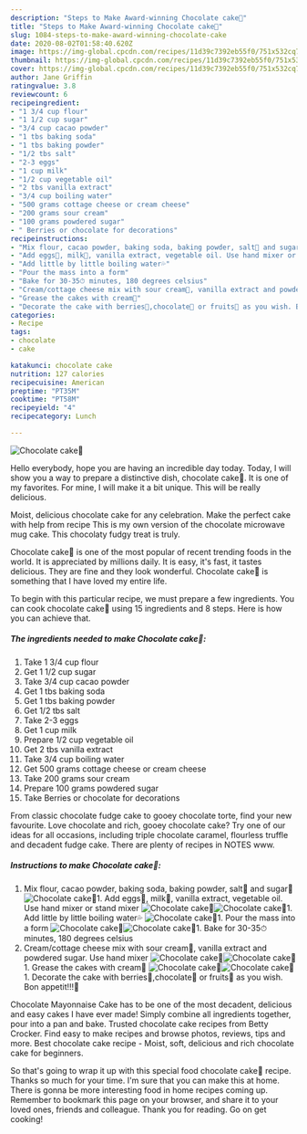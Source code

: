 ```yaml
---
description: "Steps to Make Award-winning Chocolate cake🍰"
title: "Steps to Make Award-winning Chocolate cake🍰"
slug: 1084-steps-to-make-award-winning-chocolate-cake
date: 2020-08-02T01:58:40.620Z
image: https://img-global.cpcdn.com/recipes/11d39c7392eb55f0/751x532cq70/chocolate-cake🍰-recipe-main-photo.jpg
thumbnail: https://img-global.cpcdn.com/recipes/11d39c7392eb55f0/751x532cq70/chocolate-cake🍰-recipe-main-photo.jpg
cover: https://img-global.cpcdn.com/recipes/11d39c7392eb55f0/751x532cq70/chocolate-cake🍰-recipe-main-photo.jpg
author: Jane Griffin
ratingvalue: 3.8
reviewcount: 6
recipeingredient:
- "1 3/4 cup flour"
- "1 1/2 cup sugar"
- "3/4 cup cacao powder"
- "1 tbs baking soda"
- "1 tbs baking powder"
- "1/2 tbs salt"
- "2-3 eggs"
- "1 cup milk"
- "1/2 cup vegetable oil"
- "2 tbs vanilla extract"
- "3/4 cup boiling water"
- "500 grams cottage cheese or cream cheese"
- "200 grams sour cream"
- "100 grams powdered sugar"
- " Berries or chocolate for decorations"
recipeinstructions:
- "Mix flour, cacao powder, baking soda, baking powder, salt🧂 and sugar🥣"
- "Add eggs🥚, milk🥛, vanilla extract, vegetable oil. Use hand mixer or stand mixer"
- "Add little by little boiling water💦"
- "Pour the mass into a form"
- "Bake for 30-35⏱ minutes, 180 degrees celsius"
- "Cream/cottage cheese mix with sour cream🍶, vanilla extract and powdered sugar. Use hand mixer"
- "Grease the cakes with cream🎂"
- "Decorate the cake with berries🍒,chocolate🍫 or fruits🥝 as you wish. Bon appetit!!!🎂"
categories:
- Recipe
tags:
- chocolate
- cake

katakunci: chocolate cake 
nutrition: 127 calories
recipecuisine: American
preptime: "PT35M"
cooktime: "PT58M"
recipeyield: "4"
recipecategory: Lunch

---
```



![Chocolate cake🍰](https://img-global.cpcdn.com/recipes/11d39c7392eb55f0/751x532cq70/chocolate-cake🍰-recipe-main-photo.jpg)

Hello everybody, hope you are having an incredible day today. Today, I will show you a way to prepare a distinctive dish, chocolate cake🍰. It is one of my favorites. For mine, I will make it a bit unique. This will be really delicious.

Moist, delicious chocolate cake for any celebration. Make the perfect cake with help from recipe This is my own version of the chocolate microwave mug cake. This chocolaty fudgy treat is truly.

Chocolate cake🍰 is one of the most popular of recent trending foods in the world. It is appreciated by millions daily. It is easy, it's fast, it tastes delicious. They are fine and they look wonderful. Chocolate cake🍰 is something that I have loved my entire life.


To begin with this particular recipe, we must prepare a few ingredients. You can cook chocolate cake🍰 using 15 ingredients and 8 steps. Here is how you can achieve that.

<!--inarticleads1-->

##### The ingredients needed to make Chocolate cake🍰:

1. Take 1 3/4 cup flour
1. Get 1 1/2 cup sugar
1. Take 3/4 cup cacao powder
1. Get 1 tbs baking soda
1. Get 1 tbs baking powder
1. Get 1/2 tbs salt
1. Take 2-3 eggs
1. Get 1 cup milk
1. Prepare 1/2 cup vegetable oil
1. Get 2 tbs vanilla extract
1. Take 3/4 cup boiling water
1. Get 500 grams cottage cheese or cream cheese
1. Take 200 grams sour cream
1. Prepare 100 grams powdered sugar
1. Take  Berries or chocolate for decorations


From classic chocolate fudge cake to gooey chocolate torte, find your new favourite. Love chocolate and rich, gooey chocolate cake? Try one of our ideas for all occasions, including triple chocolate caramel, flourless truffle and decadent fudge cake. There are plenty of recipes in NOTES www. 

<!--inarticleads2-->

##### Instructions to make Chocolate cake🍰:

1. Mix flour, cacao powder, baking soda, baking powder, salt🧂 and sugar🥣
<img src="//assets-global.cpcdn.com/assets/icons/button_play-2c75c40dde080a61004c1f40b05d8f140eaff45d7e9e6481dc71c63d2e7c4909.png" alt="Chocolate cake🍰">1. Add eggs🥚, milk🥛, vanilla extract, vegetable oil. Use hand mixer or stand mixer
<img src="//assets-global.cpcdn.com/assets/icons/button_play-2c75c40dde080a61004c1f40b05d8f140eaff45d7e9e6481dc71c63d2e7c4909.png" alt="Chocolate cake🍰"><img src="//assets-global.cpcdn.com/assets/icons/button_play-2c75c40dde080a61004c1f40b05d8f140eaff45d7e9e6481dc71c63d2e7c4909.png" alt="Chocolate cake🍰">1. Add little by little boiling water💦
<img src="//assets-global.cpcdn.com/assets/icons/button_play-2c75c40dde080a61004c1f40b05d8f140eaff45d7e9e6481dc71c63d2e7c4909.png" alt="Chocolate cake🍰">1. Pour the mass into a form
<img src="//assets-global.cpcdn.com/assets/icons/button_play-2c75c40dde080a61004c1f40b05d8f140eaff45d7e9e6481dc71c63d2e7c4909.png" alt="Chocolate cake🍰"><img src="//assets-global.cpcdn.com/assets/icons/button_play-2c75c40dde080a61004c1f40b05d8f140eaff45d7e9e6481dc71c63d2e7c4909.png" alt="Chocolate cake🍰">1. Bake for 30-35⏱ minutes, 180 degrees celsius
1. Cream/cottage cheese mix with sour cream🍶, vanilla extract and powdered sugar. Use hand mixer
<img src="//assets-global.cpcdn.com/assets/icons/button_play-2c75c40dde080a61004c1f40b05d8f140eaff45d7e9e6481dc71c63d2e7c4909.png" alt="Chocolate cake🍰"><img src="//assets-global.cpcdn.com/assets/icons/button_play-2c75c40dde080a61004c1f40b05d8f140eaff45d7e9e6481dc71c63d2e7c4909.png" alt="Chocolate cake🍰">1. Grease the cakes with cream🎂
<img src="//assets-global.cpcdn.com/assets/icons/button_play-2c75c40dde080a61004c1f40b05d8f140eaff45d7e9e6481dc71c63d2e7c4909.png" alt="Chocolate cake🍰"><img src="//assets-global.cpcdn.com/assets/icons/button_play-2c75c40dde080a61004c1f40b05d8f140eaff45d7e9e6481dc71c63d2e7c4909.png" alt="Chocolate cake🍰">1. Decorate the cake with berries🍒,chocolate🍫 or fruits🥝 as you wish. Bon appetit!!!🎂


Chocolate Mayonnaise Cake has to be one of the most decadent, delicious and easy cakes I have ever made! Simply combine all ingredients together, pour into a pan and bake. Trusted chocolate cake recipes from Betty Crocker. Find easy to make recipes and browse photos, reviews, tips and more. Best chocolate cake recipe - Moist, soft, delicious and rich chocolate cake for beginners. 

So that's going to wrap it up with this special food chocolate cake🍰 recipe. Thanks so much for your time. I'm sure that you can make this at home. There is gonna be more interesting food in home recipes coming up. Remember to bookmark this page on your browser, and share it to your loved ones, friends and colleague. Thank you for reading. Go on get cooking!
